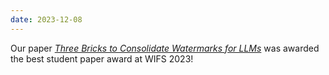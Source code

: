 ```yaml
---
date: 2023-12-08
---
```


Our paper [*Three Bricks to Consolidate Watermarks for LLMs*](publications/threebricks/) was awarded the best student paper award at WIFS 2023!